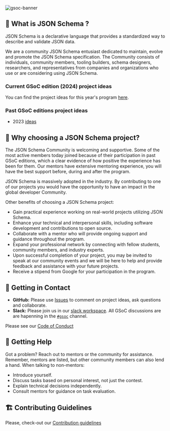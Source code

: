 
![gsoc-banner](https://github.com/json-schema-org/community/assets/40007659/7d7d3f1d-6f4a-4139-98fb-96aa3354b777)

## 👋 What is JSON Schema ?

JSON Schema is a declarative language that provides a standardized way to describe and validate JSON data.

We are a community JSON Schema entusiast dedicated to maintain, evolve and promote the JSON Schema specification. The Community consists of individuals, community members, tooling builders, schema designers, researchers, and representatives from companies and organizations who use or are considering using JSON Schema. 

### Current GSoC edition (2024) project ideas

You can find the project ideas for this year's program [here](gsoc-2024.md).

### Past GSoC editions project ideas

- 2023 [ideas](gsoc-2023.md)

## 🎯 Why choosing a JSON Schema project?

The JSON Schema Community is welcoming and supportive. Some of the most active members today joined because of their participation in past GSoC editions, which a clear evidence of how positive the experience has been for them. Our mentors have extensive mentoring experience, you will have the best support before, during and after the program.

JSON Schema is massively adopted in the industry. By contributing to one of our projects you would have the opportunity to have an impact in the global developer Community.

Other benefits of choosing a JSON Schema project:
- Gain practical experience working on real-world projects utilizing JSON Schema.
- Enhance your technical and interpersonal skills, including software development and contributions to open source.
- Collaborate with a mentor who will provide ongoing support and guidance throughout the program.
- Expand your professional network by connecting with fellow students, community members, and industry experts.
- Upon successful completion of your project, you may be invited to speak at our community events and we will be here to help and provide feedback and assistance with your future projects.
- Receive a stipend from Google for your participation in the program.

## 🤙 Getting in Contact

- **GitHub:** Please use [Issues](https://github.com/json-schema-org/community/issues?q=is%3Aopen+label%3Agsoc+sort%3Acreated-desc) to comment on project ideas, ask questions and collaborate.
- **Slack:** Please join us in our [slack workspace](https://json-schema.org/slack). All GSoC discussions are are hapenning in the [`#gsoc`](https://json-schema.slack.com/archives/C04MVQSRBRS) channel.

Please see our [Code of Conduct](https://github.com/json-schema-org/.github/blob/main/CODE_OF_CONDUCT.md)

## 🤝 Getting Help
Got a problem? Reach out to mentors or the community for assistance. Remember, mentors are listed, but other community members can also lend a hand. When talking to non-mentors:

- Introduce yourself.
- Discuss tasks based on personal interest, not just the contest.
- Explain technical decisions independently.
- Consult mentors for guidance on task evaluation.


## 🏗 Contributing Guidelines

Please, check-out our [Contribution guidelines](https://github.com/json-schema-org/community/blob/main/CONTRIBUTING.md)

